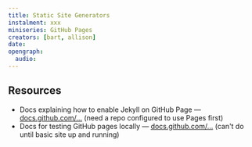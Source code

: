 ```yaml
---
title: Static Site Generators
instalment: xxx
miniseries: GitHub Pages
creators: [bart, allison]
date: 
opengraph:
  audio: 
---
```

## Resources

- Docs explaining how to enable Jekyll on GitHub Page — [docs.github.com/…](https://docs.github.com/en/pages/setting-up-a-github-pages-site-with-jekyll/about-github-pages-and-jekyll) (need a repo configured to use Pages first)
- Docs for testing GitHub pages locally — [docs.github.com/…](https://docs.github.com/en/pages/setting-up-a-github-pages-site-with-jekyll/testing-your-github-pages-site-locally-with-jekyll) (can't do until basic site up and running)
